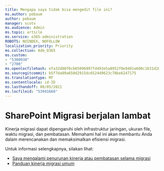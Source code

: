 ```yaml
---
title: Mengapa saya tidak bisa mengedit file ini?
ms.author: pebaum
author: pebaum
manager: scotv
ms.audience: Admin
ms.topic: article
ms.service: o365-administration
ROBOTS: NOINDEX, NOFOLLOW
localization_priority: Priority
ms.collection: Adm_O365
ms.custom:
- "5300030"
- "2700"
ms.openlocfilehash: efa32d88f0cb05096997fd493e5a8952f0e9491e600c1631d206c304f0f39f0e
ms.sourcegitcommit: b5f7da89a650d2915dc652449623c78be6247175
ms.translationtype: MT
ms.contentlocale: id-ID
ms.lasthandoff: 08/05/2021
ms.locfileid: "53941668"
---
```

# <a name="sharepoint-migration-is-running-slowly"></a>SharePoint Migrasi berjalan lambat

Kinerja migrasi dapat dipengaruhi oleh infrastruktur jaringan, ukuran file, waktu migrasi, dan pembatasan. Memahami hal ini akan membantu Anda dalam merencanakan dan memaksimalkan efisiensi migrasi.

Untuk informasi selengkapnya, silakan lihat:

- [Saya mengalami penurunan kinerja atau pembatasan selama migrasi](https://docs.microsoft.com/sharepointmigration/sharepoint-online-and-onedrive-migration-speed#faq-and-troubleshooting)
- [Panduan kinerja migrasi umum](https://docs.microsoft.com/sharepointmigration/sharepoint-online-and-onedrive-migration-speed)
